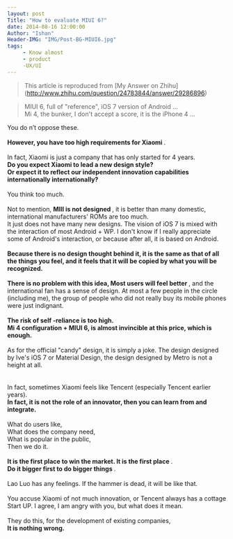 ```yaml
---
layout: post
Title: "How to evaluate MIUI 6?"
date: 2014-08-16 12:00:00
Author: "Ishan"
Header-IMG: "IMG/Post-BG-MIUI6.jpg"
tags:
     - Know almost
     - product
     -UX/UI
---
```


> This article is reproduced from [My Answer on Zhihu] (http://www.zhihu.com/question/24783844/answer/29286896)


<div>
     <blockquote> MIUI 6, full of "reference", iOS 7 version of Android ...
         <br> Mi 4, the bunker, I don't accept a score, it is the iPhone 4 ... </blockquote> You do n’t oppose these.
     <br>
     <br> <b> However, you have too high requirements for Xiaomi </b>.
     <br>
     <br> In fact, Xiaomi is just a company that has only started for 4 years.
     <br> <b> Do you expect Xiaomi to lead a new design style? </b>
     <br> <b> Or expect it to reflect our independent innovation capabilities internationally internationally? </b>
     <br>
     <br> You think too much.
     <br>
     <br> Not to mention, <b> MIII is not designed </b>, it is better than many domestic, international manufacturers' ROMs are too much.
     <br> It just does not have many new designs. The vision of iOS 7 is mixed with the interaction of most Android + WP. I don't know if I really appreciate some of Android's interaction, or because after all, it is based on Android.
     <br>
     <br> <b> Because there is no design thought behind it, it is the same as that of all the things you feel, and it feels that it will be copied by what you will be recognized. </b>
     <br>
     <br> <b> There is no problem with this idea, </b> <b> Most users will feel better </b>, and the international fan has a sense of design. At most a few people in the circle (including me), the group of people who did not really buy its mobile phones were just indignant.
     <br>
     <br> <b> The risk of self -reliance is too high. </b>
     <br> <b> Mi 4 configuration + MIUI 6, is almost invincible at this price, which is enough. </b>
     <br>
     <br> As for the official "candy" design, it is simply a joke. The design designed by Ive's iOS 7 or Material Design, the design designed by Metro is not a height at all.
     <br>
     <br>
     <br> In fact, sometimes Xiaomi feels like Tencent (especially Tencent earlier years).
     <br> <b> In fact, it is not the role of an innovator, then you can learn from and integrate. </b>
     <br>
     <br> What do users like,
     <br> What does the company need,
     <br> What is popular in the public,
     <br> Then we do it.
     <br>
     <br> <b> It is the first place to win the market. It is the first place </b>.
     <br> <b> Do it bigger first to do bigger things </b>.
     <br>
     <br> Lao Luo has any feelings. If the hammer is dead, it will be like that.
     <br>
     <br> You accuse Xiaomi of not much innovation, or Tencent always has a cottage Start UP. I agree, I am angry with you, but what does it mean.
     <br>
     <br> They do this, for the development of existing companies,
     <br> <b> It is nothing wrong. </b>
     <br>
     <br>
</div>